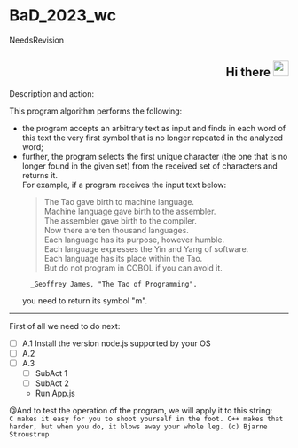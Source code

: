 # BaD_2023_wc
NeedsRevision
<h2 align="right">Hi there<a target="_blank"></a> 
<img src="https://github.com/blackcater/blackcater/raw/main/images/Hi.gif" height="28"/></h2>

Description and action:

This program algorithm performs the following:

- the program accepts an arbitrary text as input and finds in each word of this text the very first symbol that is no longer repeated in the analyzed word;
- further, the program selects the first unique character (the one that is no longer found in the given set) from the received set of characters and returns it.\
For example, if a program receives the input text below:  
  >The Tao gave birth to machine language.  
    Machine language gave birth to the assembler.\
    The assembler gave birth to the compiler.\
    Now there are ten thousand languages.\
    Each language has its purpose, however humble.\
    Each language expresses the Yin and Yang of software.  
    Each language has its place within the Tao.\
    But do not program in COBOL if you can avoid it.
  >
        _Geoffrey James, "The Tao of Programming".
    you need to return its symbol "m".

----

First of all we need to do next:

- [ ] A.1 Install the version node.js supported by your OS 
- [ ] A.2
- [ ] A.3
  - [ ] SubAct 1
  - [ ] SubAct 2
  - Run App.js

@And to test the operation of the program, we will apply it to this string: \
`C makes it easy for you to shoot yourself in the foot. C++ makes that harder,
but when you do, it blows away your whole leg. (с) Bjarne Stroustrup`
